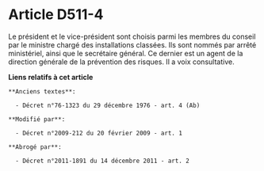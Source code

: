 # Article D511-4

Le président et le vice-président sont choisis parmi les membres du conseil par le ministre chargé des installations
classées. Ils sont nommés par arrêté ministériel, ainsi que le secrétaire général. Ce dernier est un agent de la direction
générale de la prévention des risques. Il a voix consultative.

**Liens relatifs à cet article**

	**Anciens textes**:

	  - Décret n°76-1323 du 29 décembre 1976 - art. 4 (Ab)

	**Modifié par**:

	  - Décret n°2009-212 du 20 février 2009 - art. 1

	**Abrogé par**:

	  - Décret n°2011-1891 du 14 décembre 2011 - art. 2
